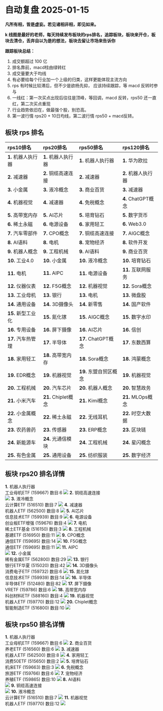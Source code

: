 # 自动复盘 2025-01-15

**凡所有相，皆是虚妄。若见诸相非相，即见如来。**

**k 线图是最好的老师，每天持续发布板块的rps排名，追踪板块，板块来开仓，板块去清仓，丢弃自以为是的想法，板块去留让市场来告诉你**
        
**跟踪板块总结：**
1. 成交额超过 100 亿
2. 排名靠前，macd柱由绿转红
3. 成交量要大于均线
4. 有必要给每个行业加一个上级的归类，这样更能体现主流方向
5. rps 有时候比较滞后，但不少是欲杨先抑， 应该持续跟踪，等 macd 反转时参与
6. 一线红：第一次买点出现后往往是顶峰，等回调，macd 反转，rps50 还一直红，第二次买点重现
7. 行业趋势依旧在，做最强个股，别恐高。
8. 第一波行情 rps20 + 10日均线，第二波行情 rps50 + macd反转。
        
## 板块 rps 排名
| rps10排名           | rps20排名           | rps50排名              | rps120排名          |
|:--------------------|:--------------------|:-----------------------|:--------------------|
| **1.** 机器人执行器 | **1.** 机器人执行器 | **1.** 机器人执行器    | **1.** 华为欧拉     |
| **2.** 减速器       | **2.** 铜缆高速连接 | **2.** 减速器          | **2.** 机器人执行器 |
| **3.** 小金属       | **3.** 液冷概念     | **3.** 商业百货        | **3.** 减速器       |
| **4.** 机器视觉     | **4.** 减速器       | **4.** 免税概念        | **4.** ChatGPT概念  |
| **5.** 高带宽内存   | **5.** AI芯片       | **5.** 培育钻石        | **5.** 数字货币     |
| **6.** 稀土永磁     | **6.** 电源设备     | **6.** 家用轻工        | **6.** Web3.0       |
| **7.** 汽车零部件   | **7.** CPO概念      | **7.** 铜缆高速连接    | **7.** AIGC概念     |
| **8.** AI语料       | **8.** 电机         | **8.** 宠物经济        | **8.** 软件开发     |
| **9.** 机器人概念   | **9.** 工程机械     | **9.** AI语料          | **9.** 商业百货     |
| **10.** 工业4.0     | **10.** 小金属      | **10.** 液冷概念       | **10.** 培育钻石    |
| **11.** 电机        | **11.** AIPC        | **11.** 电源设备       | **11.** 互联网服务  |
| **12.** 仪器仪表    | **12.** F5G概念     | **12.** 机器视觉       | **12.** Sora概念    |
| **13.** 工业母机    | **13.** 银行        | **13.** 电机           | **13.** 微盘股      |
| **14.** 通用设备    | **14.** 3D摄像头    | **14.** 新零售         | **14.** 国产软件    |
| **15.** 新型工业化  | **15.** 氮化镓      | **15.** AIGC概念       | **15.** 数字水印    |
| **16.** 专用设备    | **16.** 屏下摄像    | **16.** AI芯片         | **16.** 信创        |
| **17.** 汽车热管理  | **17.** 半导体      | **17.** ChatGPT概念    | **17.** 东数西算    |
| **18.** 家用轻工    | **18.** 高带宽内存  | **18.** Sora概念       | **18.** 鸿蒙概念    |
| **19.** EDR概念     | **19.** 机器视觉    | **19.** 东盟自贸区概念 | **19.** 机器视觉    |
| **20.** 工程机械    | **20.** 汽车芯片    | **20.** 机器人概念     | **20.** 智慧政务    |
| **21.** 小米汽车    | **21.** Chiplet概念 | **21.** Kimi概念       | **21.** MLOps概念   |
| **22.** 小金属概念  | **22.** 稀土永磁    | **22.** 无线耳机       | **22.** 时空大数据  |
| **23.** 农药兽药    | **23.** 传感器      | **23.** ERP概念        | **23.** 区块链      |
| **24.** 新能源车    | **24.** 光通信模块  | **24.** 工程机械       | **24.** 星闪概念    |
| **25.** 有色金属    | **25.** 通用设备    | **25.** 纺织服装       | **25.** 数字经济    |
## 板块 rps20 排名详情
**1.** 机器人执行器<br/>工业母机ETF (159667) 数目:6
 ![](https://sykent-blog-image.oss-cn-beijing.aliyuncs.com/quant/image/2025/1/1736928284470-tmp.jpg)
**2.** 铜缆高速连接<br/>
 ![](https://sykent-blog-image.oss-cn-beijing.aliyuncs.com/quant/image/2025/1/1736928286244-tmp.jpg)
**3.** 液冷概念<br/>云计算ETF (516510) 数目:7
 ![](https://sykent-blog-image.oss-cn-beijing.aliyuncs.com/quant/image/2025/1/1736928287382-tmp.jpg)
**4.** 减速器<br/>机器人ETF (562500) 数目:8
 ![](https://sykent-blog-image.oss-cn-beijing.aliyuncs.com/quant/image/2025/1/1736928288476-tmp.jpg)
**5.** AI芯片<br/>信息技术ETF (159939) 数目:9
 ![](https://sykent-blog-image.oss-cn-beijing.aliyuncs.com/quant/image/2025/1/1736928289910-tmp.jpg)
**6.** 电源设备<br/>创业板ETF增强 (159676) 数目:4
 ![](https://sykent-blog-image.oss-cn-beijing.aliyuncs.com/quant/image/2025/1/1736928291140-tmp.jpg)
**7.** 电机<br/>稀土ETF基金 (516150) 数目:3
 ![](https://sykent-blog-image.oss-cn-beijing.aliyuncs.com/quant/image/2025/1/1736928292254-tmp.jpg)
**8.** 工程机械<br/>基建ETF (516950) 数目:11
 ![](https://sykent-blog-image.oss-cn-beijing.aliyuncs.com/quant/image/2025/1/1736928293427-tmp.jpg)
**9.** CPO概念<br/>通信ETF (159695) 数目:14
 ![](https://sykent-blog-image.oss-cn-beijing.aliyuncs.com/quant/image/2025/1/1736928294693-tmp.jpg)
**10.** F5G概念<br/>通信ETF (159695) 数目:11
 ![](https://sykent-blog-image.oss-cn-beijing.aliyuncs.com/quant/image/2025/1/1736928295886-tmp.jpg)
**11.** AIPC<br/>
 ![](https://sykent-blog-image.oss-cn-beijing.aliyuncs.com/quant/image/2025/1/1736928296991-tmp.jpg)
**12.** 小金属<br/>稀有金属ETF (562800) 数目:29
 ![](https://sykent-blog-image.oss-cn-beijing.aliyuncs.com/quant/image/2025/1/1736928298042-tmp.jpg)
**13.** 银行<br/>银行ETF华夏 (515020) 数目:42
 ![](https://sykent-blog-image.oss-cn-beijing.aliyuncs.com/quant/image/2025/1/1736928299321-tmp.jpg)
**14.** 3D摄像头<br/>消费电子ETF (159732) 数目:6
 ![](https://sykent-blog-image.oss-cn-beijing.aliyuncs.com/quant/image/2025/1/1736928300481-tmp.jpg)
**15.** 氮化镓<br/>信息技术ETF (159939) 数目:14
 ![](https://sykent-blog-image.oss-cn-beijing.aliyuncs.com/quant/image/2025/1/1736928301710-tmp.jpg)
**16.** 半导体<br/>半导体ETF (512480) 数目:82
 ![](https://sykent-blog-image.oss-cn-beijing.aliyuncs.com/quant/image/2025/1/1736928302954-tmp.jpg)
**17.** 屏下摄像<br/>VRETF (159786) 数目:6
 ![](https://sykent-blog-image.oss-cn-beijing.aliyuncs.com/quant/image/2025/1/1736928304076-tmp.jpg)
**18.** 高带宽内存<br/>科创材料ETF (588160) 数目:4
 ![](https://sykent-blog-image.oss-cn-beijing.aliyuncs.com/quant/image/2025/1/1736928305150-tmp.jpg)
**19.** 机器视觉<br/>机器人ETF (159770) 数目:12
 ![](https://sykent-blog-image.oss-cn-beijing.aliyuncs.com/quant/image/2025/1/1736928306150-tmp.jpg)
**20.** Chiplet概念<br/>智能制造ETF (516800) 数目:10
 ![](https://sykent-blog-image.oss-cn-beijing.aliyuncs.com/quant/image/2025/1/1736928307413-tmp.jpg)

## 板块 rps50 排名详情
**1.** 机器人执行器<br/>工业母机ETF (159667) 数目:6
 ![](https://sykent-blog-image.oss-cn-beijing.aliyuncs.com/quant/image/2025/1/1736928308558-tmp.jpg)
**2.** 商业百货<br/>养老ETF (516560) 数目:6
 ![](https://sykent-blog-image.oss-cn-beijing.aliyuncs.com/quant/image/2025/1/1736928309592-tmp.jpg)
**3.** 减速器<br/>机器人ETF (562500) 数目:8
 ![](https://sykent-blog-image.oss-cn-beijing.aliyuncs.com/quant/image/2025/1/1736928310729-tmp.jpg)
**4.** 家用轻工<br/>消费50ETF (515650) 数目:2
 ![](https://sykent-blog-image.oss-cn-beijing.aliyuncs.com/quant/image/2025/1/1736928311923-tmp.jpg)
**5.** 培育钻石<br/>机床ETF (159663) 数目:3
 ![](https://sykent-blog-image.oss-cn-beijing.aliyuncs.com/quant/image/2025/1/1736928313036-tmp.jpg)
**6.** 免税概念<br/>旅游ETF (159766) 数目:6
 ![](https://sykent-blog-image.oss-cn-beijing.aliyuncs.com/quant/image/2025/1/1736928314359-tmp.jpg)
**7.** 宠物经济<br/>养殖ETF (159865) 数目:10
 ![](https://sykent-blog-image.oss-cn-beijing.aliyuncs.com/quant/image/2025/1/1736928315502-tmp.jpg)
**8.** AI语料<br/>
 ![](https://sykent-blog-image.oss-cn-beijing.aliyuncs.com/quant/image/2025/1/1736928316506-tmp.jpg)
**9.** 铜缆高速连接<br/>
 ![](https://sykent-blog-image.oss-cn-beijing.aliyuncs.com/quant/image/2025/1/1736928317521-tmp.jpg)
**10.** 液冷概念<br/>云计算ETF (516510) 数目:7
 ![](https://sykent-blog-image.oss-cn-beijing.aliyuncs.com/quant/image/2025/1/1736928318440-tmp.jpg)
**11.** 机器视觉<br/>机器人ETF (159770) 数目:12
 ![](https://sykent-blog-image.oss-cn-beijing.aliyuncs.com/quant/image/2025/1/1736928319379-tmp.jpg)
